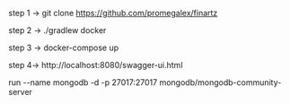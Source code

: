 step 1 -> git clone https://github.com/promegalex/finartz

step 2 -> ./gradlew docker

step 3 -> docker-compose up

step 4-> http://localhost:8080/swagger-ui.html

run --name mongodb -d -p 27017:27017 mongodb/mongodb-community-server 
